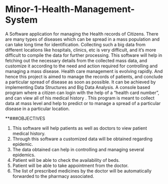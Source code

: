 # Minor-1-Health-Management-System
A Software application for managing the Health records of Citizens. There are many types of diseases which can be spread in a mass population and can take long time for identification. Collecting such a big data from different locations like hospitals, clinics, etc is very difficult, and it’s more difficult to compile the data for further processing. This software will help in fetching out the necessary details from the collected mass data, and customize it according to the need and action required for controlling and managing a mass disease.
Health care management is evolving rapidly. And hence this project is aimed to manage the records of patients, and conclude a particular spread of disease as soon as possible. It can be achieved by implementing Data Structures and Big Data Analysis.
A console based program where a citizen can login with the help of a “health card number”, and can view all of his medical history . This program is meant to collect data at mass level and help to predict or to manage a spread of a particular disease in a particular location.

**###OBJECTIVES

1. This software will help patients as well as doctors to view patient medical history.
2. Through this software a customized data will be obtained regarding epidemic.
3. The data obtained can help in controlling and managing  several epidemics.
4. Patient will be able to check the availability of beds.
5. Patient will be able to take appointment from the doctor.
6. The list of prescribed medicines by the doctor will be automatically forwarded to the pharmacy associated.
